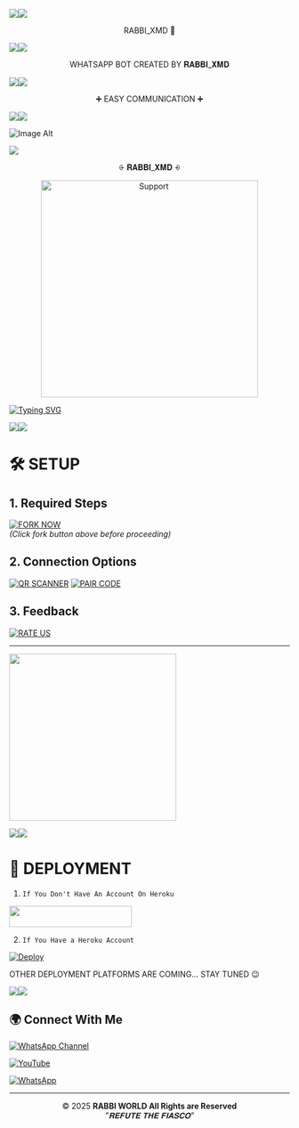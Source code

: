 
<a><img src='https://i.imgur.com/LyHic3i.gif'/></a><a><img src='https://i.imgur.com/LyHic3i.gif'/></a>

<p align="center">
 RABBI_XMD 👋

<a><img src='https://i.imgur.com/LyHic3i.gif'/></a><a><img src='https://i.imgur.com/LyHic3i.gif'/></a>

<p align="center">
   WHATSAPP BOT CREATED BY 𝐑𝐀𝐁𝐁𝐈_𝐗𝐌𝐃

   
<a><img src='https://i.imgur.com/LyHic3i.gif'/></a><a><img src='https://i.imgur.com/LyHic3i.gif'/></a>

<p align="center">
    ➕ EASY COMMUNICATION ➕

 
<a><img src='https://i.imgur.com/LyHic3i.gif'/></a><a><img src='https://i.imgur.com/LyHic3i.gif'/></a>

  ![Image Alt](https://i.ibb.co/VWr5Zr4J/4ed6779c1a7e.jpg)

<a><img src='https://i.ibb.co/gMwJX8XK/18d6848e8aa7.jpg'/></a><a><img src=''/></a>


<p align="center">                                              ⨭ 𝐑𝐀𝐁𝐁𝐈_𝐗𝐌𝐃 ⨮


</p>
<p align="center"> 
  <a href="https://whatsapp.com/channel/0029Vb1xfwQ2phHULSp4Iv3p">
    <img alt=Support height="390" src="https://i.ibb.co/CKQmLGfS/def07e301afe.jpg"> 
    </p>
 
 


<a href="https://git.io/typing-svg"><img src="https://readme-typing-svg.demolab.com?font=Fira+Code&pause=1000&random=false&width=435&lines=THIS+IS+⨭ 𝐑𝐀𝐁𝐁𝐈_𝐗𝐌𝐃 ⨮-+CREATED+BY+RABBI" alt="Typing SVG" /></a>



<a><img src='https://i.imgur.com/LyHic3i.gif'/></a><a><img src='https://i.imgur.com/LyHic3i.gif'/></a>



# 🛠️ SETUP

## 1. Required Steps
[![FORK NOW](https://img.shields.io/badge/✨_FORK_NOW-181717?style=for-the-badge&logo=github)](https://github.com/KYPHER26/KYPHER_XMD/fork)  
*(Click fork button above before proceeding)*

## 2. Connection Options
[![QR SCANNER](https://img.shields.io/badge/📸_QR_SCANNER-25D366?style=for-the-badge&logo=whatsapp)](https://rabbi-xmd.onrender.com/qr)
[![PAIR CODE](https://img.shields.io/badge/🔗_PAIR_CODE-FF6B00?style=for-the-badge&logo=linktree)](https://rabbi-xmd.onrender.com/pair)

## 3. Feedback
[![RATE US](https://img.shields.io/badge/⭐_RATE_US-FFD700?style=for-the-badge&logo=star)](https://github.com/KYPHER26/KYPHER_XMD/stargazers)

---


</div>


  <img src="https://i.imgur.com/LyHic3i.gif" width="300">
</p>

</div>
 

<a><img src='https://i.imgur.com/LyHic3i.gif'/></a><a><img src='https://i.imgur.com/LyHic3i.gif'/></a>


# 🚀 DEPLOYMENT 
1. `If You Don't Have An Account On Heroku`

<a align="center"><a href="https://signup.heroku.com">
 <img src="https://img.shields.io/badge/Create%20Account%20Now-blue?style=for-the-badge&logo=heroku" width="220" height="38.45"/></a></p>

2. `If You Have a Heroku Account`

[![Deploy](https://www.herokucdn.com/deploy/button.svg)](https://heroku-deploy-verify.herokuapp.com/deploy?user=YOUR_USERNAME)


   OTHER DEPLOYMENT PLATFORMS ARE COMING... STAY TUNED 😉

<a><img src='https://i.imgur.com/LyHic3i.gif'/></a><a><img src='https://i.imgur.com/LyHic3i.gif'/></a>


  ## 🌍 Connect With Me

[![WhatsApp Channel](https://img.shields.io/badge/WhatsApp_Channel-25D366?style=for-the-badge&logo=whatsapp&logoColor=white)](https://whatsapp.com/channel/0029Vb1xfwQ2phHULSp4Iv3p)

[![YouTube](https://img.shields.io/badge/YouTube-FF0000?style=for-the-badge&logo=youtube&logoColor=white)](https://www.youtube.com/@rabbi.world.official)

[![WhatsApp](https://img.shields.io/badge/WhatsApp-25D366?style=for-the-badge&logo=whatsapp&logoColor=white)](https://wa.me/message/PO5R6CO7HDJQD1)




    
---
<p align="center">
  © 2025 <strong>RABBI WORLD All Rights are Reserved</strong><br>
  <em>"𝐑𝐄𝐅𝐔𝐓𝐄 𝐓𝐇𝐄 𝐅𝐈𝐀𝐒𝐂𝐎"</em>
</p>
